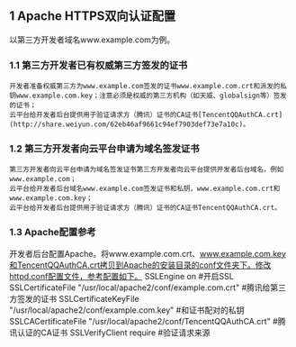 ## 1 Apache HTTPS双向认证配置

以第三方开发者域名www.example.com为例。

### 1.1 第三方开发者已有权威第三方签发的证书

	开发者准备权威第三方为www.example.com签发的证书www.example.com.crt和派发的私钥www.example.com.key；注意必须是权威的第三方机构（如天威、globalsign等）签发的证书；
	云平台给开发者后台提供用于验证请求方（腾讯）证书的CA证书[TencentQQAuthCA.crt](http://share.weiyun.com/62eb46af9661c94ef7903def73e7a10c)。

### 1.2 第三方开发者向云平台申请为域名签发证书

	第三方开发者向云平台申请为域名签发证书第三方开发者向云平台提供开发者后台域名，例如www.example.com；
	云平台给开发者后台域名www.example.com签发证书和私钥，www.example.com.crt和www.example.com.key；
	云平台给开发者后台提供用于验证请求方（腾讯）证书的CA证书TencentQQAuthCA.crt。
	
### 1.3 Apache配置参考

开发者后台配置Apache。将www.example.com.crt、www.example.com.key和TencentQQAuthCA.crt拷贝到Apache的安装目录的conf文件夹下。修改httpd.conf配置文件，参考配置如下。
SSLEngine on  #开启SSL
SSLCertificateFile "/usr/local/apache2/conf/example.com.crt"            #腾讯给第三方签发的证书
SSLCertificateKeyFile "/usr/local/apache2/conf/example.com.key"         #和证书配对的私钥
SSLCACertificateFile  "/usr/local/apache2/conf/TencentQQAuthCA.crt" #腾讯认证的CA证书
SSLVerifyClient require  #验证请求来源